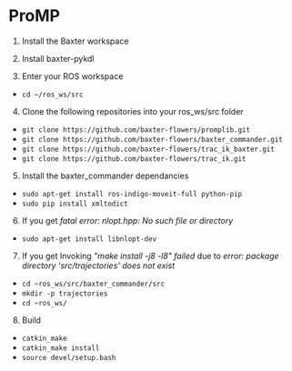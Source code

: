 # ProMP

1. Install the Baxter workspace

2. Install baxter-pykdl

3. Enter your ROS workspace

 * `cd ~/ros_ws/src`

4. Clone the following repositories into your ros_ws/src folder
  * `git clone https://github.com/baxter-flowers/promplib.git`
  * `git clone https://github.com/baxter-flowers/baxter_commander.git`
  * `git clone https://github.com/baxter-flowers/trac_ik_baxter.git`
  * `git clone https://github.com/baxter-flowers/trac_ik.git`

5. Install the baxter_commander dependancies
  * `sudo apt-get install ros-indigo-moveit-full python-pip`
  * `sudo pip install xmltodict`

6. If you get _fatal error: nlopt.hpp: No such file or directory_
  * `sudo apt-get install libnlopt-dev`

7. If you get Invoking _"make install -j8 -l8" failed_ due to _error: package directory 'src/trajectories' does not exist_
  * `cd ~ros_ws/src/baxter_commander/src`
  * `mkdir -p trajectories`
  * `cd ~ros_ws/`

8. Build
  * `catkin_make`
  * `catkin_make install`
  * `source devel/setup.bash`
